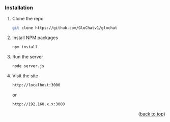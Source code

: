 ### Installation

1. Clone the repo
   ```sh
   git clone https://github.com/GloChatv1/glochat
   ```
3. Install NPM packages
   ```sh
   npm install
   ```
4. Run the server
   ```sh
   node server.js
   ```
5. Visit the site
   ```sh
   http://localhost:3000
   ```
   or
   ```sh
   http://192.168.x.x:3000

<p align="right">(<a href="#readme-top">back to top</a>)</p>
